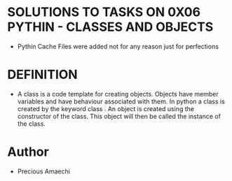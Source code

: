 # SOLUTIONS TO TASKS ON 0X06 PYTHIN - CLASSES AND OBJECTS
- Pythin Cache Files were added not for any reason just for perfections
# DEFINITION
- A class is a code template for creating objects. Objects have member variables and have behaviour associated with them. In python a class is created by the keyword class . An object is created using the constructor of the class. This object will then be called the instance of the class.
# Author
- Precious Amaechi